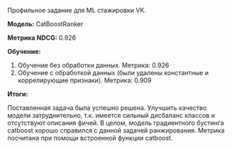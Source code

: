 Профильное задание для ML стажировки VK.

**Модель:** CatBoostRanker

**Метрика NDCG:** 0.926

**Обучение:**
1. Обучение без обработки данных. Метрика: 0.926
2. Обучение с обработкой данных (были удалены константные и коррелирующие признаки). Метрика: 0.909

**Итоги:**

Поставленная задача была успешно решена. Улучшить качество модели затруднительно, т.к. имеется сильный дисбаланс классов и отсутствуют описания фичей.
В целом, модель градиентного бустинга catboost хорошо справился с данной задачей ранжирования. Метрика посчитана при помощи встроенной функции catboost.
